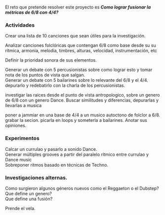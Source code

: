 El reto que pretende resolver este proyecto es
*__Como lograr fusionar la métricas de 6/8 con 4/4?__* 




### Actividades

Crear una lista de 10 canciones que sean útiles para la investigación. 

Analizar canciones folclóricas que contengan 6/8 como base desde su su rítmica, armonia, melodia, timbres, alturas, velocidad, instrumentación, etc  
 
Definir la prioridad sonora de sus elementos. 

Generar un debate con 5 percusionistas sobre como lograr esto y tomar nota de los puntos de vista que salgan.    
Generar un debate con 5 bailarines sobre lo relevante del 6/8 y el 4/4. depurarlo y redebatirlo con la charla de los percusionistas.  

investigar las raices desde el punto de vista antropologico, sobre un genero de 6/8 con un genero Dance.
Buscar similitudes y diferencias, depurarlas y llevarlas a musica

poner a jammiar en una base de 4/4 a un musico autoctono de folclor a 6/8.  grabar la secion. picarla en loops y someterla a bailarines.  Anotar sus opiniones.  



### Experimentos

Calcar un currulao y pasarlo a sonido Dance.  
Generar múltiples grooves a partir del paralelo rítmico entre currulao y Dance music  
Sobreponer ritmos basado en técnicas de Techno.  


### Investigaciones alternas.  
Como surgieron algunos géneros nuevos como el Reggaeton o el Dubstep?  
Que define un genero?  
Que define una fusión?  





Prende el vela.
